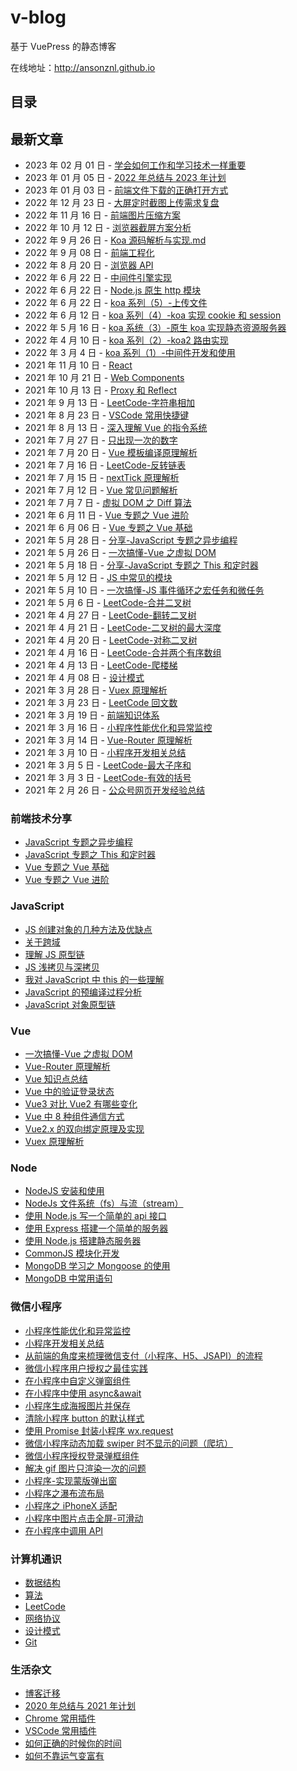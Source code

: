 # v-blog

基于 VuePress 的静态博客

在线地址：http://ansonznl.github.io

## 目录

## 最新文章

-   2023 年 02 月 01 日 - [学会如何工作和学习技术一样重要](/docs/life-essay/学会如何工作和学习技术一样重要.md)
-   2023 年 01 月 05 日 - [2022 年总结与 2023 年计划](/docs/life-essay/2022年总结与2023年计划.md)
-   2023 年 01 月 03 日 - [前端文件下载的正确打开方式](/docs/articles/JavaScript/前端文件下载的正确打开方式.md)
-   2022 年 12 月 23 日 - [大屏定时截图上传需求复盘](/docs/articles/Share/大屏定时截图上传需求复盘.md)
-   2022 年 11 月 16 日 - [前端图片压缩方案](/docs/articles/Browser/前端图片压缩方案.md)
-   2022 年 10 月 12 日 - [浏览器截屏方案分析](/docs/articles/Browser/浏览器截屏方案分析.md)
-   2022 年 9 月 26 日 - [Koa 源码解析与实现.md](/docs/articles/Node/Koa源码解析与实现.md)
-   2022 年 9 月 08 日 - [前端工程化](/docs/articles/Engineering/README.md)
-   2022 年 8 月 20 日 - [浏览器 API](/docs/articles/Browser/README.md)
-   2022 年 6 月 22 日 - [中间件引擎实现](/docs/articles/Node/中间件引擎实现.md)
-   2022 年 6 月 22 日 - [Node.js 原生 http 模块](/docs/articles/Node/Node.js原生http模块.md)
-   2022 年 6 月 22 日 - [koa 系列（5）-上传文件](/docs/articles/Node/koa系列（5）-上传文件.md)
-   2022 年 6 月 12 日 - [koa 系列（4）-koa 实现 cookie 和 session](/docs/articles/Node/koa系列（4）-koa实现cookie和session.md)
-   2022 年 5 月 16 日 - [koa 系统（3）-原生 koa 实现静态资源服务器](/docs/articles/Node/koa系统（3）-原生koa实现静态资源服务器.md)
-   2022 年 4 月 10 日 - [koa 系列（2）-koa2 路由实现](/docs/articles/Node/koa系列（2）-koa2路由实现.md)
-   2022 年 3 月 4 日 - [koa 系列（1）-中间件开发和使用](/docs/articles/Node/koa系列（1）-中间件开发和使用.md)
-   2021 年 11 月 10 日 - [React](/docs/articles/React/README.md)
-   2021 年 10 月 21 日 - [Web Components](/docs/articles/HTML/README.md)
-   2021 年 10 月 13 日 - [Proxy 和 Reflect](/docs/articles/JavaScript/Proxy和Reflect.md)
-   2021 年 9 月 13 日 - [LeetCode-字符串相加](/docs/life-essay/字符串相加.md)
-   2021 年 8 月 23 日 - [VSCode 常用快捷键](/docs/life-essay/VSCode常用快捷键.md)
-   2021 年 8 月 13 日 - [深入理解 Vue 的指令系统](/docs/articles/vue/深入理解Vue的指令系统.md)
-   2021 年 7 月 27 日 - [只出现一次的数字](/docs/computer-base/LeetCode/只出现一次的数字.md)
-   2021 年 7 月 20 日 - [Vue 模板编译原理解析](/docs/articles/Vue/Vue模板编译原理解析.md)
-   2021 年 7 月 16 日 - [LeetCode-反转链表](/docs/computer-base/LeetCode/反转链表.md)
-   2021 年 7 月 15 日 - [nextTick 原理解析](/docs/articles/Vue/nextTick原理解析.md)
-   2021 年 7 月 12 日 - [Vue 常见问题解析](/docs/articles/Vue/Vue常见问题解析.md)
-   2021 年 7 月 7 日 - [虚拟 DOM 之 Diff 算法](/docs/articles/Vue/虚拟DOM之Diff算法.md)
-   2021 年 6 月 11 日 - [Vue 专题之 Vue 进阶](/docs/articles/Share/Vue专题之Vue进阶.md)
-   2021 年 6 月 06 日 - [Vue 专题之 Vue 基础](/docs/articles/Share/Vue专题之Vue基础.md)
-   2021 年 5 月 28 日 - [分享-JavaScript 专题之异步编程](/docs/articles/Share/JavaScript专题之异步编程.md)
-   2021 年 5 月 26 日 - [一次搞懂-Vue 之虚拟 DOM](/docs/articles/Vue/一次搞懂-Vue之虚拟DOM.md)
-   2021 年 5 月 18 日 - [分享-JavaScript 专题之 This 和定时器](/docs/articles/Share/JavaScript专题之This和定时器.md)
-   2021 年 5 月 12 日 - [JS 中常见的模块](/docs/articles/JavaScript/JS中常见的模块.md)
-   2021 年 5 月 10 日 - [一次搞懂-JS 事件循环之宏任务和微任务](/docs/articles/JavaScript/一次搞懂-JS事件循环之宏任务和微任务.md)
-   2021 年 5 月 6 日 - [LeetCode-合并二叉树](/docs/computer-base/LeetCode/合并二叉树.md)
-   2021 年 4 月 27 日 - [LeetCode-翻转二叉树](/docs/computer-base/LeetCode/翻转二叉树.md)
-   2021 年 4 月 21 日 - [LeetCode-二叉树的最大深度](/docs/computer-base/LeetCode/二叉树的最大深度.md)
-   2021 年 4 月 20 日 - [LeetCode-对称二叉树](/docs/computer-base/LeetCode/对称二叉树.md)
-   2021 年 4 月 16 日 - [LeetCode-合并两个有序数组](/docs/computer-base/LeetCode/合并两个有序数组.md)
-   2021 年 4 月 13 日 - [LeetCode-爬楼梯](/docs/computer-base/LeetCode/爬楼梯.md)
-   2021 年 4 月 08 日 - [设计模式](/computer-base/设计模式.md)
-   2021 年 3 月 28 日 - [Vuex 原理解析](/docs/articles/Vue/Vuex原理解析.md)
-   2021 年 3 月 23 日 - [LeetCode 回文数](/computer-base/LeetCode/回文数.md)
-   2021 年 3 月 19 日 - [前端知识体系](/docs/articles/KnowledgeSystem/.md)
-   2021 年 3 月 16 日 - [小程序性能优化和异常监控](/docs/articles/WeApp/小程序性能优化和异常监控.md)
-   2021 年 3 月 14 日 - [Vue-Router 原理解析](/docs/articles/Vue/Vue-Router原理解析.md)
-   2021 年 3 月 10 日 - [小程序开发相关总结](/docs/articles/WeApp/小程序开发相关总结.md)
-   2021 年 3 月 5 日 - [LeetCode-最大子序和](/docs/computer-base/LeetCode/最大子序和.md)
-   2021 年 3 月 3 日 - [LeetCode-有效的括号](/docs/computer-base/LeetCode/有效的括号.md)
-   2021 年 2 月 26 日 - [公众号网页开发经验总结](/docs/articles/WeApp/公众号网页开发经验总结.md)

### 前端技术分享

-   [JavaScript 专题之异步编程](/docs/articles/Share/JavaScript专题之异步编程.md)
-   [JavaScript 专题之 This 和定时器](/docs/articles/Share/JavaScript专题之This和定时器.md)
-   [Vue 专题之 Vue 基础](/docs/articles/Share/ue专题之Vue基础.md)
-   [Vue 专题之 Vue 进阶](/docs/articles/Share/Vue专题之Vue进阶.md)

### JavaScript

-   [JS 创建对象的几种方法及优缺点](/docs/articles/JavaScript/创建对象的几种方法及优缺点.md)
-   [关于跨域](/docs/articles/JavaScript/关于跨域.md)
-   [理解 JS 原型链](/docs/articles/JavaScript/理解JS原型链.md)
-   [JS 浅拷贝与深拷贝](/docs/articles/JavaScript/JS浅拷贝与深拷贝.md)
-   [我对 JavaScript 中 this 的一些理解](/docs/articles/JavaScript/我对JavaScript中this的一些理解.md)
-   [JavaScript 的预编译过程分析](/docs/articles/JavaScript/JavaScript的预编译过程分析.md)
-   [JavaScript 对象原型链](/docs/articles/JavaScript/JavaScript对象原型链.md)

### Vue

-   [一次搞懂-Vue 之虚拟 DOM](/docs/articles/JavaScript/一次搞懂-Vue之虚拟DOM.md)
-   [Vue-Router 原理解析](/docs/articles/Vue/Vue-Router原理解析.md)
-   [Vue 知识点总结](/docs/articles/Vue/Vue知识点总结.md)
-   [Vue 中的验证登录状态](/docs/articles/Vue/Vue中的验证登录状态.md)
-   [Vue3 对比 Vue2 有哪些变化](/docs/articles/Vue/Vue3对比Vue2有哪些变化.md)
-   [Vue 中 8 种组件通信方式](/docs/articles/Vue/Vue中8种组件通信方式.md)
-   [Vue2.x 的双向绑定原理及实现](/docs/articles/Vue/Vue2.x的双向绑定原理及实现.md)
-   [Vuex 原理解析](/docs/articles/Vue/Vuex原理解析.md)

### Node

-   [NodeJS 安装和使用](/docs/articles/Node/NodeJS安装和使用.md)
-   [NodeJs 文件系统（fs）与流（stream）](/docs/articles/Node/NodeJs文件系统（fs）与流（stream）.md)
-   [使用 Node.js 写一个简单的 api 接口](/docs/articles/Node/使用Node.js写一个简单的api接口.md)
-   [使用 Express 搭建一个简单的服务器](/docs/articles/Node/使用Express搭建一个简单的服务器.md)
-   [使用 Node.js 搭建静态服务器](/docs/articles/Node/使用Node.js搭建静态服务器.md)
-   [CommonJS 模块化开发](/docs/articles/Node/CommonJS模块化开发.md)
-   [MongoDB 学习之 Mongoose 的使用](/docs/articles/Node/MongoDB学习之Mongoose的使用.md)
-   [MongoDB 中常用语句](/docs/articles/Node/MongoDB中常用语句.md)

### 微信小程序

-   [小程序性能优化和异常监控](/docs/articles/WeApp/小程序性能优化和异常监控.md)
-   [小程序开发相关总结](/docs/articles/WeApp/小程序开发相关总结.md)
-   [从前端的角度来梳理微信支付（小程序、H5、JSAPI）的流程](/docs/articles/WeApp/从前端的角度来梳理微信支付（小程序、H5、JSAPI）的流程.md)
-   [微信小程序用户授权之最佳实践](/docs/articles/WeApp/微信小程序用户授权之最佳实践.md)
-   [在小程序中自定义弹窗组件](/docs/articles/WeApp/在小程序中自定义弹窗组件.md)
-   [在小程序中使用 async&await](/docs/articles/WeApp/在小程序中使用async&await.md)
-   [小程序生成海报图片并保存](/docs/articles/WeApp/小程序生成海报图片并保存.md)
-   [清除小程序 button 的默认样式](/docs/articles/WeApp/清除小程序button的默认样式.md)
-   [使用 Promise 封装小程序 wx.request](/docs/articles/WeApp/使用Promise封装小程序wx.request.md)
-   [微信小程序动态加载 swiper 时不显示的问题（爬坑）](/docs/articles/WeApp/微信小程序动态加载swiper时不显示的问题（爬坑）.md)
-   [微信小程序授权登录弹框组件](/docs/articles/WeApp/微信小程序授权登录弹框组件.md)
-   [解决 gif 图片只渲染一次的问题](/docs/articles/WeApp/解决gif图片只渲染一次的问题.md)
-   [小程序-实现蒙版弹出窗](/docs/articles/WeApp/小程序-实现蒙版弹出窗.md)
-   [小程序之瀑布流布局](/docs/articles/WeApp/小程序之瀑布流布局.md)
-   [小程序之 iPhoneX 适配](/docs/articles/WeApp/小程序之iPhoneX适配.md)
-   [小程序中图片点击全屏-可滑动](/docs/articles/WeApp/小程序中图片点击全屏-可滑动.md)
-   [在小程序中调用 API](/docs/articles/WeApp/在小程序中调用API.md)

### 计算机通识

-   [数据结构](/docs/computer-base/数据结构.md)
-   [算法](/docs/computer-base/算法.md)
-   [LeetCode](/docs/computer-base/LeetCode/两数之和.md)
-   [网络协议](/docs/computer-base/网络协议.md)
-   [设计模式](/docs/computer-base/设计模式.md)
-   [Git](/docs/computer-base/Git.md)

### 生活杂文

-   [博客迁移](/docs/life-essay/把博客从Hexo迁移至VuePress.md)
-   [2020 年总结与 2021 年计划](/docs/life-essay/2020年总结与2021年计划.md)
-   [Chrome 常用插件](/docs/life-essay/Chrome常用插件.md)
-   [VSCode 常用插件](/docs/life-essay/VSCode常用插件.md)
-   [如何正确的时候你的时间](https://github.com/KieSun/Dream/issues/4)
-   [如何不靠运气变富有](https://github.com/AnsonZnl/how-to-get-rich-without-getting-lucky)
